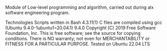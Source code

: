 Module of Low-level programming and algorithm, carried out during alx software engineering program.

Technologies
Scripts written in Bash 4.3.11(1)
C files are compiled using gcc (Ubuntu 9.4.0-1ubuntu1~20.04.1) 9.4.0
Copyright (C) 2019 Free Software Foundation, Inc.
This is free software; see the source for copying conditions.  There is NO
warranty; not even for MERCHANTABILITY or FITNESS FOR A PARTICULAR PURPOSE.
Tested on Ubuntu 22.04 LTS

